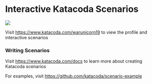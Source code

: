 # Interactive Katacoda Scenarios

[![](http://shields.katacoda.com/katacoda/warunicorn19/count.svg)](https://www.katacoda.com/warunicorn19 "Get your profile on Katacoda.com")

Visit https://www.katacoda.com/warunicorn19 to view the profile and interactive scenarios

### Writing Scenarios
Visit https://www.katacoda.com/docs to learn more about creating Katacoda scenarios

For examples, visit https://github.com/katacoda/scenario-example
